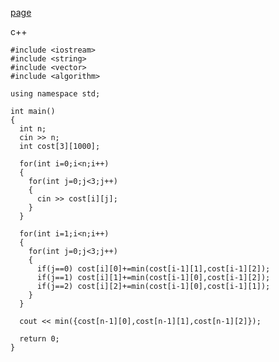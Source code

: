 [page](https://www.acmicpc.net/problem/1149)

c++

    #include <iostream>
    #include <string>
    #include <vector>
    #include <algorithm>

    using namespace std;

    int main()
    { 
      int n;
      cin >> n;
      int cost[3][1000];

      for(int i=0;i<n;i++)
      {
        for(int j=0;j<3;j++)
        {
          cin >> cost[i][j];
        }
      }

      for(int i=1;i<n;i++)
      {
        for(int j=0;j<3;j++)
        {
          if(j==0) cost[i][0]+=min(cost[i-1][1],cost[i-1][2]);
          if(j==1) cost[i][1]+=min(cost[i-1][0],cost[i-1][2]);
          if(j==2) cost[i][2]+=min(cost[i-1][0],cost[i-1][1]);
        }
      }

      cout << min({cost[n-1][0],cost[n-1][1],cost[n-1][2]});

      return 0;
    }
